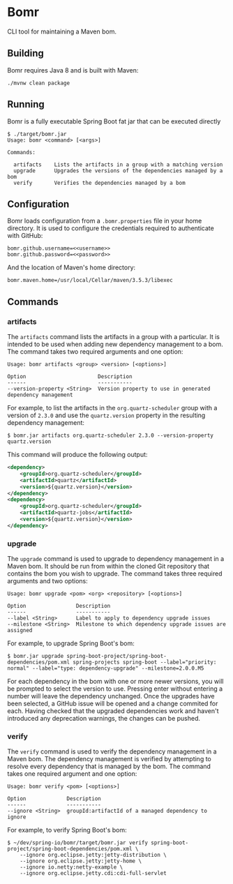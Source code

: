 # Bomr

CLI tool for maintaining a Maven bom.

## Building

Bomr requires Java 8 and is built with Maven:

```
./mvnw clean package
```

## Running

Bomr is a fully executable Spring Boot fat jar that can be executed directly

```
$ ./target/bomr.jar
Usage: bomr <command> [<args>]

Commands:

  artifacts    Lists the artifacts in a group with a matching version
  upgrade      Upgrades the versions of the dependencies managed by a bom
  verify       Verifies the dependencies managed by a bom
```

## Configuration

Bomr loads configuration from a `.bomr.properties` file in your home directory.
It is used to configure the credentials required to authenticate with GitHub:

```
bomr.github.username=<<username>>
bomr.github.password=<<password>>
```

And the location of Maven's home directory:

```
bomr.maven.home=/usr/local/Cellar/maven/3.5.3/libexec
```

## Commands

### artifacts

The `artifacts` command lists the artifacts in a group with a particular. It is intended
to be used when adding new dependency management to a bom. The command takes two required
arguments and one option:

```
Usage: bomr artifacts <group> <version> [<options>]

Option                       Description
------                       -----------
--version-property <String>  Version property to use in generated dependency management
```

For example, to list the artifacts in the `org.quartz-scheduler` group with a version of
`2.3.0` and use the `quartz.version` property in the resulting dependency management:

```
$ bomr.jar artifacts org.quartz-scheduler 2.3.0 --version-property quartz.version
```

This command will produce the following output:

```xml
<dependency>
	<groupId>org.quartz-scheduler</groupId>
	<artifactId>quartz</artifactId>
	<version>${quartz.version}</version>
</dependency>
<dependency>
	<groupId>org.quartz-scheduler</groupId>
	<artifactId>quartz-jobs</artifactId>
	<version>${quartz.version}</version>
</dependency>
```

### upgrade

The `upgrade` command is used to upgrade to dependency management in a Maven
bom. It should be run from within the cloned Git repository that contains the
bom you wish to upgrade. The command takes three required arguments and two
options:

```
Usage: bomr upgrade <pom> <org> <repository> [<options>]

Option                Description
------                -----------
--label <String>      Label to apply to dependency upgrade issues
--milestone <String>  Milestone to which dependency upgrade issues are assigned
```

For example, to upgrade Spring Boot's bom:

```
$ bomr.jar upgrade spring-boot-project/spring-boot-dependencies/pom.xml spring-projects spring-boot --label="priority: normal" --label="type: dependency-upgrade" --milestone=2.0.0.M5
```

For each dependency in the bom with one or more newer versions, you will be
prompted to select the version to use. Pressing enter without entering a
number will leave the dependency unchanged. Once the upgrades have been
selected, a GitHub issue will be opened and a change commited for each. Having
checked that the upgraded dependencies work and haven't introduced any
deprecation warnings, the changes can be pushed.

### verify

The `verify` command is used to verify the dependency management in a Maven bom. The
dependency management is verified by attempting to resolve every dependency that is
managed by the bom. The command takes one required argument and one option:

```
Usage: bomr verify <pom> [<options>]

Option             Description
------             -----------
--ignore <String>  groupId:artifactId of a managed dependency to ignore
```

For example, to verify Spring Boot's bom:

```
$ ~/dev/spring-io/bomr/target/bomr.jar verify spring-boot-project/spring-boot-dependencies/pom.xml \
    --ignore org.eclipse.jetty:jetty-distribution \
    --ignore org.eclipse.jetty:jetty-home \
    --ignore io.netty:netty-example \
    --ignore org.eclipse.jetty.cdi:cdi-full-servlet
```